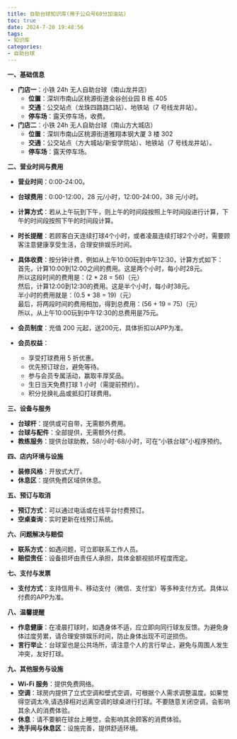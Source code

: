 ```yaml
---
title: 自助台球知识库(用于公众号60分加油站)
toc: true
date: 2024-7-20 19:48:56
tags:
- 知识库
categories:
- 自助台球
---
```

**一、基础信息**
- **门店一**：小铁 24h 无人自助台球（南山龙井店）
    - **位置**：深圳市南山区桃源街道金谷创业园 B 栋 405
    - **交通**：公交站点（龙珠四路路口站）、地铁站（7 号线龙井站）。
    - **停车场**：露天停车场，收费。
- **门店二**：小铁 24h 无人自助台球（南山方大城店）
    - **位置**：深圳市南山区桃源街道雅翔本钢大厦 3 楼 302
    - **交通**：公交站点（方大城站/新安学院站）、地铁站（7 号线龙井站）。
    - **停车场**：露天停车场。

**二、营业时间与费用**
- **营业时间**：0:00-24:00。
- **台球费用**：0:00-12:00，28 元/小时，12:00-24:00，38 元/小时。
- **计算方式**：若从上午玩到下午，则上午的时间段按照上午时间段进行计算，下午的时间段按照下午的时间段计算。
- **时长提醒**：若顾客白天连续打球4个小时，或者凌晨连续打球2个小时，需要顾客注意健康享受生活，合理安排娱乐时间。
- **具体收费**：按分钟计费，例如从上午10:00玩到中午12:30，计算方式如下：
首先，计算10:00到12:00之间的费用。这是两个小时，每小时28元。  
所以这段时间的费用是：(2 * 28 = 56)（元）  
然后，计算12:00到12:30的费用。这是半个小时，每小时38元。  
半小时的费用就是：(0.5 * 38 = 19)（元）  
最后，将两段时间的费用相加，得到总费用：(56 + 19 = 75)（元）  
所以，从上午10:00玩到中午12:30的总费用是75元。  

- **会员制度**：充值 200 元起，送200元，具体折扣以APP为准。
- **会员权益**：
    - 享受打球费用 5 折优惠。
    - 优先预订球台，避免等待。
    - 参与会员专属活动，赢取丰厚奖品。
    - 生日当天免费打球 1 小时（需提前预约）。
    - 积分兑换礼品或抵扣打球费用。

**三、设备与服务**
- **台球杆**：提供或可自带，无需额外费用。
- **台球与配件**：全部提供，无需额外付费。
- **教练服务**：提供台球助教，58/小时-68/小时，可在“小铁台球”小程序预约。

**四、店内环境与设施**
- **装修风格**：开放式大厅。
- **休息区**：提供免费区域供休息。

**五、预订与取消**
- **预订方式**：可以通过电话或在线平台付费预订。
- **空桌查询**：实时更新在线预订系统。

**六、问题解决与赔偿**
- **联系方式**：如遇问题，可立即联系工作人员。
- **赔偿责任**：设备损坏由责任人承担，具体金额视损坏程度而定。

**七、支付与发票**
- **支付方式**：支持信用卡、移动支付（微信、支付宝）等多种支付方式。具体以付费的APP为准。

**八、温馨提醒**
- **作息健康**：在凌晨打球时，如遇身体不适，应立即向同行球友反馈。为避免身体过度劳累，请合理安排娱乐时间，防止身体出现不可逆损伤。
- **言行举止**：台球室也是公共场所，请注意个人的言行举止，避免与周围人发生冲突，友好打球。

**九、其他服务与设施**
- **Wi-Fi 服务**：提供免费网络。
- **空调**：球房内提供了立式空调和壁式空调，可根据个人需求调整温度。如果觉得空调太冷,请选择相对远离空调的球桌进行打球。不要随意关闭空调，会影响其余人的消费体验。
- **休息**：请不要躺在球台上睡觉，会影响其余顾客的消费体验。
- **洗手间与休息区**：设施完善，提供舒适环境。


